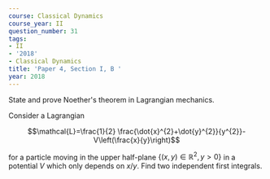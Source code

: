 ```yaml
---
course: Classical Dynamics
course_year: II
question_number: 31
tags:
- II
- '2018'
- Classical Dynamics
title: 'Paper 4, Section I, B '
year: 2018
---
```




State and prove Noether's theorem in Lagrangian mechanics.

Consider a Lagrangian

$$\mathcal{L}=\frac{1}{2} \frac{\dot{x}^{2}+\dot{y}^{2}}{y^{2}}-V\left(\frac{x}{y}\right)$$

for a particle moving in the upper half-plane $\left\{(x, y) \in \mathbb{R}^{2}, y>0\right\}$ in a potential $V$ which only depends on $x / y$. Find two independent first integrals.